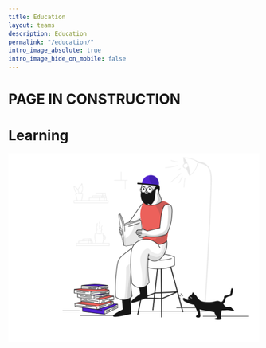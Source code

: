 ```yaml
---
title: Education
layout: teams
description: Education
permalink: "/education/"
intro_image_absolute: true
intro_image_hide_on_mobile: false
---
```


# PAGE IN CONSTRUCTION
# Learning


![Working](/images/study.svg)
